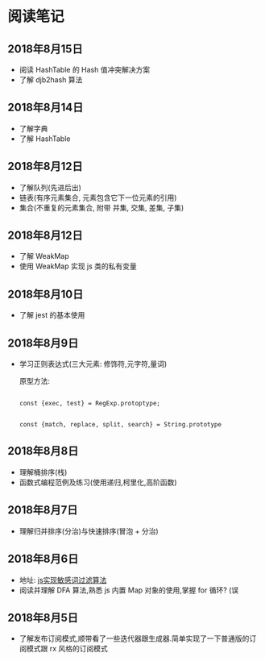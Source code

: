 # 阅读笔记

## 2018年8月15日

- 阅读 HashTable 的 Hash 值冲突解决方案
- 了解 djb2hash 算法

## 2018年8月14日

- 了解字典
- 了解 HashTable

## 2018年8月12日

- 了解队列(先进后出)
- 链表(有序元素集合, 元素包含它下一位元素的引用)
- 集合(不重复的元素集合, 附带 并集, 交集, 差集, 子集)

## 2018年8月12日

- 了解 WeakMap
- 使用 WeakMap 实现 js 类的私有变量

## 2018年8月10日

- 了解 jest 的基本使用

## 2018年8月9日

- 学习正则表达式(三大元素: 修饰符,元字符,量词) 

  原型方法: 
  
  <code>
  const {exec, test} = RegExp.protoptype;  
  
  const {match, replace, split, search} =   String.prototype
  </code>

## 2018年8月8日
- 理解桶排序(栈)
- 函数式编程范例及练习(使用递归,柯里化,高阶函数)

## 2018年8月7日
- 理解归并排序(分治)与快速排序(冒泡 + 分治)

## 2018年8月6日

- 地址: [js实现敏感词过滤算法](https://juejin.im/post/5b5456ec6fb9a04fe91a7834?utm_source=gold_browser_extension)
- 阅读并理解 DFA 算法,熟悉 js 内置 Map 对象的使用,掌握 for 循环? (误

## 2018年8月5日

- 了解发布订阅模式,顺带看了一些迭代器跟生成器.简单实现了一下普通版的订阅模式跟 rx 风格的订阅模式